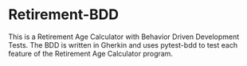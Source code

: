 # Retirement-BDD
This is a Retirement Age Calculator with Behavior Driven Development Tests. The BDD is written in Gherkin and uses pytest-bdd to test each feature of the Retirement Age Calculator program.
